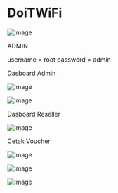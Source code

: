 # DoiTWiFi
![image](https://github.com/user-attachments/assets/d5613bd0-61bc-40ec-a6b7-81df19a0eeb2)

ADMIN


username = root
password = admin

Dasboard Admin


![image](https://github.com/user-attachments/assets/f9c25907-aa7f-43a2-bb9c-15de1d0245fa)





![image](https://github.com/user-attachments/assets/70778b8a-3f55-478b-a875-78b1a811f833)


Dasboard Reseller

![image](https://github.com/user-attachments/assets/c9c6eaf1-1a89-4ab6-920a-634e57710695)


Cetak Voucher

![image](https://github.com/user-attachments/assets/07455f0d-ca5c-4b82-a3d2-484f8d9dcb11)

![image](https://github.com/user-attachments/assets/838dd557-53a5-444e-98bb-edfd1d89b4ff)

![image](https://github.com/user-attachments/assets/26b64d19-a61b-4c28-b355-ea5fe868e4db)











